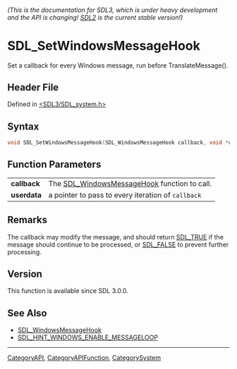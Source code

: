 ###### (This is the documentation for SDL3, which is under heavy development and the API is changing! [SDL2](https://wiki.libsdl.org/SDL2/) is the current stable version!)
# SDL_SetWindowsMessageHook

Set a callback for every Windows message, run before TranslateMessage().

## Header File

Defined in [<SDL3/SDL_system.h>](https://github.com/libsdl-org/SDL/blob/main/include/SDL3/SDL_system.h)

## Syntax

```c
void SDL_SetWindowsMessageHook(SDL_WindowsMessageHook callback, void *userdata);

```

## Function Parameters

|                  |                                                                        |
| ---------------- | ---------------------------------------------------------------------- |
| **callback**     | The [SDL_WindowsMessageHook](SDL_WindowsMessageHook) function to call. |
| **userdata**     | a pointer to pass to every iteration of `callback`                     |

## Remarks

The callback may modify the message, and should return [SDL_TRUE](SDL_TRUE)
if the message should continue to be processed, or [SDL_FALSE](SDL_FALSE)
to prevent further processing.

## Version

This function is available since SDL 3.0.0.

## See Also

- [SDL_WindowsMessageHook](SDL_WindowsMessageHook)
- [SDL_HINT_WINDOWS_ENABLE_MESSAGELOOP](SDL_HINT_WINDOWS_ENABLE_MESSAGELOOP)

----
[CategoryAPI](CategoryAPI), [CategoryAPIFunction](CategoryAPIFunction), [CategorySystem](CategorySystem)

